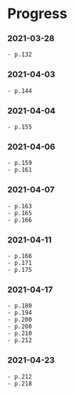 # Progress

### 2021-03-28
	- p.132 

### 2021-04-03
	- p.144

### 2021-04-04
	- p.155

### 2021-04-06
	- p.159
	- p.161

### 2021-04-07
	- p.163
	- p.165
	- p.166

### 2021-04-11
	- p.166
	- p.171
	- p.175

### 2021-04-17
	- p.180
	- p.194
	- p.200
	- p.208
	- p.210
	- p.212

### 2021-04-23
	- p.212
	- p.218